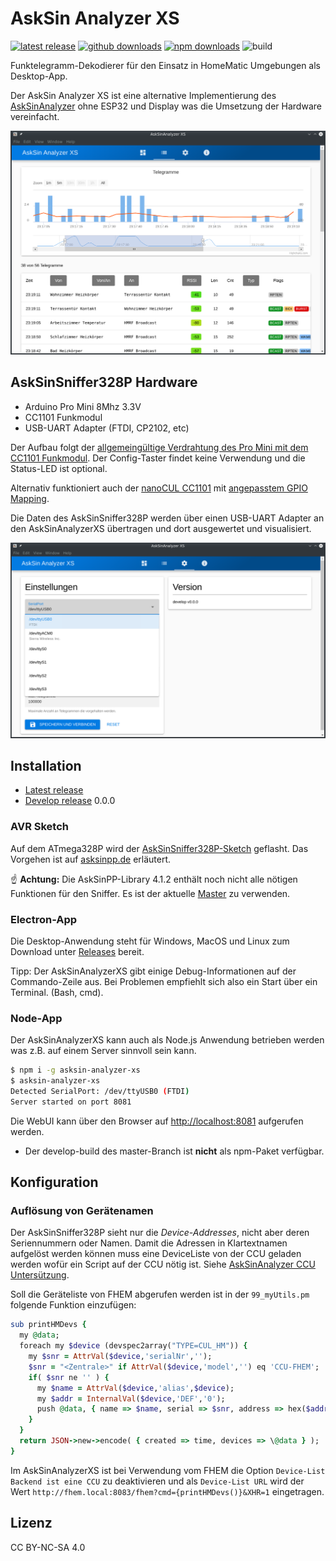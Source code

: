 # AskSin Analyzer XS

[![latest release](https://img.shields.io/github/v/release/psi-4ward/AskSinAnalyzerXS)](https://github.com/psi-4ward/AskSinAnalyzerXS/releases/latest)
[![github downloads](https://img.shields.io/github/downloads/psi-4ward/asksinanalyzerxs/total.svg?color=%23a7a71f&label=github%20downloads)](https://github.com/psi-4ward/AskSinAnalyzerXS/releases/latest) 
[![npm downloads](https://img.shields.io/npm/dt/asksin-analyzer-xs?color=%23a7a71f&label=npm%20downloads)](https://www.npmjs.com/package/asksin-analyzer-xs)
![build](https://api.travis-ci.org/psi-4ward/AskSinAnalyzerXS.svg?branch=master)

Funktelegramm-Dekodierer für den Einsatz in HomeMatic Umgebungen als Desktop-App.

Der AskSin Analyzer XS ist eine alternative Implementierung des [AskSinAnalyzer](https://github.com/jp112sdl/AskSinAnalyzer) ohne ESP32 und Display was die Umsetzung der Hardware vereinfacht.

![AskSinAnalyzerXS-TelegramList](./docs/AskSinAnalyzerXS-TelegramList.png)

## AskSinSniffer328P Hardware

* Arduino Pro Mini 8Mhz 3.3V
* CC1101 Funkmodul
* USB-UART Adapter (FTDI, CP2102, etc)

Der Aufbau folgt der [allgemeingültige Verdrahtung des Pro Mini mit dem CC1101 Funkmodul](https://asksinpp.de/Grundlagen/01_hardware.html#verdrahtung). Der Config-Taster findet keine Verwendung und die Status-LED ist optional. 

Alternativ funktioniert auch der [nanoCUL CC1101](https://www.nanocul.de/) mit [angepasstem GPIO Mapping](https://homematic-forum.de/forum/viewtopic.php?f=76&t=56395&start=10#p562580).

Die Daten des AskSinSniffer328P werden über einen USB-UART Adapter an den AskSinAnalyzerXS übertragen und dort ausgewertet und visualisiert.

![AskSinAnalyzerXS-Settings](./docs/AskSinAnalyzerXS-Settings.png)


## Installation

* [Latest release](https://github.com/psi-4ward/AskSinAnalyzerXS/releases/latest)
* [Develop release](https://github.com/psi-4ward/AskSinAnalyzerXS/releases/tag/0.0.0) 0.0.0

### AVR Sketch

Auf dem ATmega328P wird der [AskSinSniffer328P-Sketch](https://github.com/jp112sdl/AskSinAnalyzer/tree/master/AskSinSniffer328P) geflasht. Das Vorgehen ist auf [asksinpp.de](https://asksinpp.de/Grundlagen/) erläutert.

:point_up: **Achtung:** Die AskSinPP-Library 4.1.2 enthält noch nicht alle nötigen Funktionen für den Sniffer. Es ist der aktuelle [Master](https://github.com/pa-pa/AskSinPP/archive/master.zip) zu verwenden.

### Electron-App

Die Desktop-Anwendung steht für Windows, MacOS und Linux zum Download unter [Releases](https://github.com/psi-4ward/AskSinAnalyzerXS/releases) bereit.

Tipp: Der AskSinAnalyzerXS gibt einige Debug-Informationen auf der Commando-Zeile aus. Bei Problemen empfiehlt sich also ein Start über ein Terminal. (Bash, cmd).

### Node-App

Der AskSinAnalyzerXS kann auch als Node.js Anwendung betrieben werden was z.B. auf einem Server sinnvoll sein kann.

```bash
$ npm i -g asksin-analyzer-xs
$ asksin-analyzer-xs
Detected SerialPort: /dev/ttyUSB0 (FTDI)
Server started on port 8081
```

Die WebUI kann über den Browser auf [http://localhost:8081](http://localhost:8081) aufgerufen werden.

* Der develop-build des master-Branch ist **nicht** als npm-Paket verfügbar.

## Konfiguration

### Auflösung von Gerätenamen

Der AskSinSniffer328P sieht nur die _Device-Addresses_, nicht aber deren Seriennummern oder Namen. Damit die Adressen in Klartextnamen aufgelöst werden können muss eine DeviceListe von der CCU geladen werden wofür ein Script auf der CCU nötig ist. Siehe [AskSinAnalyzer CCU Untersützung](https://github.com/jp112sdl/AskSinAnalyzer/wiki/CCU_Unterst%C3%BCtzung).

Soll die Geräteliste von FHEM abgerufen werden ist in der `99_myUtils.pm` folgende Funktion einzufügen:

```ruby
sub printHMDevs {
  my @data;
  foreach my $device (devspec2array("TYPE=CUL_HM")) {
    my $snr = AttrVal($device,'serialNr','');
	$snr = "<Zentrale>" if AttrVal($device,'model','') eq 'CCU-FHEM';
	if( $snr ne '' ) {
	  my $name = AttrVal($device,'alias',$device);
	  my $addr = InternalVal($device,'DEF','0');
	  push @data, { name => $name, serial => $snr, address => hex($addr) };
	}
  }
  return JSON->new->encode( { created => time, devices => \@data } );
}
```

Im AskSinAnalyzerXS ist bei Verwendung vom FHEM die Option `Device-List Backend ist eine CCU` zu deaktivieren und als `Device-List URL` wird der Wert `http://fhem.local:8083/fhem?cmd={printHMDevs()}&XHR=1` eingetragen.

## Lizenz

CC BY-NC-SA 4.0
